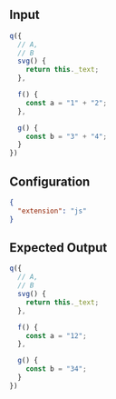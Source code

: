 
## Input
```javascript input
q({
  // A,
  // B
  svg() {
    return this._text;
  },

  f() {
    const a = "1" + "2";
  },

  g() {
    const b = "3" + "4";
  }
})
```

## Configuration
```json configuration
{
  "extension": "js"
}
```

## Expected Output
```javascript expected output
q({
  // A,
  // B
  svg() {
    return this._text;
  },

  f() {
    const a = "12";
  },

  g() {
    const b = "34";
  }
})
```

